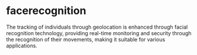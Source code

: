 # facerecognition
The tracking of individuals through geolocation is enhanced through facial recognition technology, providing real-time monitoring and security through the recognition of their movements, making it suitable for various applications.

